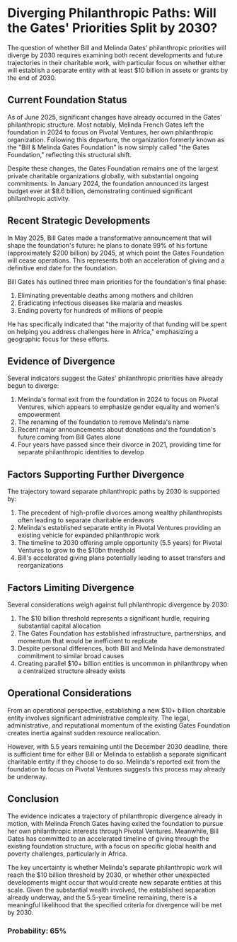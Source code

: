 # Diverging Philanthropic Paths: Will the Gates' Priorities Split by 2030?

The question of whether Bill and Melinda Gates' philanthropic priorities will diverge by 2030 requires examining both recent developments and future trajectories in their charitable work, with particular focus on whether either will establish a separate entity with at least $10 billion in assets or grants by the end of 2030.

## Current Foundation Status

As of June 2025, significant changes have already occurred in the Gates' philanthropic structure. Most notably, Melinda French Gates left the foundation in 2024 to focus on Pivotal Ventures, her own philanthropic organization. Following this departure, the organization formerly known as the "Bill & Melinda Gates Foundation" is now simply called "the Gates Foundation," reflecting this structural shift.

Despite these changes, the Gates Foundation remains one of the largest private charitable organizations globally, with substantial ongoing commitments. In January 2024, the foundation announced its largest budget ever at $8.6 billion, demonstrating continued significant philanthropic activity.

## Recent Strategic Developments

In May 2025, Bill Gates made a transformative announcement that will shape the foundation's future: he plans to donate 99% of his fortune (approximately $200 billion) by 2045, at which point the Gates Foundation will cease operations. This represents both an acceleration of giving and a definitive end date for the foundation.

Bill Gates has outlined three main priorities for the foundation's final phase:
1. Eliminating preventable deaths among mothers and children
2. Eradicating infectious diseases like malaria and measles
3. Ending poverty for hundreds of millions of people

He has specifically indicated that "the majority of that funding will be spent on helping you address challenges here in Africa," emphasizing a geographic focus for these efforts.

## Evidence of Divergence

Several indicators suggest the Gates' philanthropic priorities have already begun to diverge:

1. Melinda's formal exit from the foundation in 2024 to focus on Pivotal Ventures, which appears to emphasize gender equality and women's empowerment
2. The renaming of the foundation to remove Melinda's name
3. Recent major announcements about donations and the foundation's future coming from Bill Gates alone
4. Four years have passed since their divorce in 2021, providing time for separate philanthropic identities to develop

## Factors Supporting Further Divergence

The trajectory toward separate philanthropic paths by 2030 is supported by:

1. The precedent of high-profile divorces among wealthy philanthropists often leading to separate charitable endeavors
2. Melinda's established separate entity in Pivotal Ventures providing an existing vehicle for expanded philanthropic work
3. The timeline to 2030 offering ample opportunity (5.5 years) for Pivotal Ventures to grow to the $10bn threshold
4. Bill's accelerated giving plans potentially leading to asset transfers and reorganizations

## Factors Limiting Divergence

Several considerations weigh against full philanthropic divergence by 2030:

1. The $10 billion threshold represents a significant hurdle, requiring substantial capital allocation
2. The Gates Foundation has established infrastructure, partnerships, and momentum that would be inefficient to replicate
3. Despite personal differences, both Bill and Melinda have demonstrated commitment to similar broad causes
4. Creating parallel $10+ billion entities is uncommon in philanthropy when a centralized structure already exists

## Operational Considerations

From an operational perspective, establishing a new $10+ billion charitable entity involves significant administrative complexity. The legal, administrative, and reputational momentum of the existing Gates Foundation creates inertia against sudden resource reallocation.

However, with 5.5 years remaining until the December 2030 deadline, there is sufficient time for either Bill or Melinda to establish a separate significant charitable entity if they choose to do so. Melinda's reported exit from the foundation to focus on Pivotal Ventures suggests this process may already be underway.

## Conclusion

The evidence indicates a trajectory of philanthropic divergence already in motion, with Melinda French Gates having exited the foundation to pursue her own philanthropic interests through Pivotal Ventures. Meanwhile, Bill Gates has committed to an accelerated timeline of giving through the existing foundation structure, with a focus on specific global health and poverty challenges, particularly in Africa.

The key uncertainty is whether Melinda's separate philanthropic work will reach the $10 billion threshold by 2030, or whether other unexpected developments might occur that would create new separate entities at this scale. Given the substantial wealth involved, the established separation already underway, and the 5.5-year timeline remaining, there is a meaningful likelihood that the specified criteria for divergence will be met by 2030.

### Probability: 65%